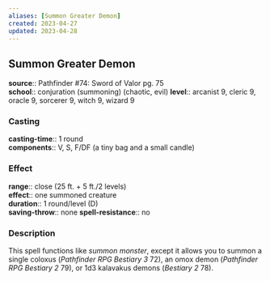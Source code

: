 ```yaml
---
aliases: [Summon Greater Demon]
created: 2023-04-27
updated: 2023-04-28
---
```


## Summon Greater Demon

**source**:: Pathfinder \#74: Sword of Valor pg. 75  
**school**:: conjuration (summoning) (chaotic, evil)
**level**:: arcanist 9, cleric 9, oracle 9, sorcerer 9, witch 9, wizard 9

### Casting

**casting-time**:: 1 round  
**components**:: V, S, F/DF (a tiny bag and a small candle)

### Effect

**range**:: close (25 ft. + 5 ft./2 levels)  
**effect**:: one summoned creature  
**duration**:: 1 round/level (D)  
**saving-throw**:: none
**spell-resistance**:: no

### Description

This spell functions like *summon monster*, except it allows you to summon a single coloxus (*Pathfinder RPG Bestiary 3* 72), an omox demon (*Pathfinder RPG Bestiary 2* 79), or 1d3 kalavakus demons (*Bestiary 2* 78).
